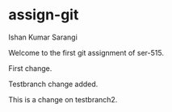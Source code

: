 # assign-git
Ishan Kumar Sarangi

Welcome to the first git assignment of ser-515.

First change.

Testbranch change added.

This is a change on testbranch2.
